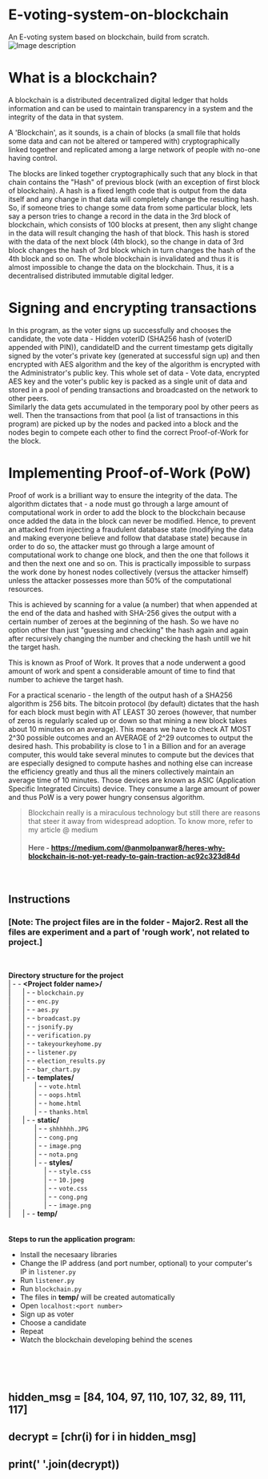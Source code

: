 # E-voting-system-on-blockchain
An E-voting system based on blockchain, build from scratch.
![Image description](https://github.com/anmolpanwar/E-voting-system-on-blockchain/blob/master/Major2/cover.png)


# What is a blockchain?
 A blockchain is a distributed decentralized digital ledger that holds information and can be used to maintain transparency in a system and the integrity of the data in that system.

 A 'Blockchain', as it sounds, is a chain of blocks (a small file that holds some data and can not be altered or tampered with) cryptographically linked together and replicated among a large network of people with no-one having control.
 
 The blocks are linked together cryptographically such that any block in that chain contains the "Hash" of previous block (with an exception of first block of blockchain). A hash is a fixed length code that is output from the data itself and any change in that data will completely change the resulting hash.
 So, if someone tries to change some data from some particular block, lets say a person tries to change a record in the data in the 3rd block of blockchain, which consists of 100 blocks at present, then any slight change in the data will result changing the hash of that block. This hash is stored with the data of the next block (4th block), so the change in data of 3rd block changes the hash of 3rd block which in turn changes the hash of the 4th block and so on. The whole blockchain is invalidated and thus it is almost impossible to change the data on the blockchain. Thus, it is a decentralised distributed immutable digital ledger.
 
 # Signing and encrypting transactions
 In this program, as the voter signs up successfully and chooses the candidate, the vote data - Hidden voterID (SHA256 hash of (voterID appended with PIN)), candidateID and the current timestamp gets digitally signed by the voter's private key (generated at successful sign up) and then encrypted with AES algorithm and the key of the algorithm is encrypted with the Administrator's public key. This whole set of data - Vote data, encrypted AES key and the voter's public key is packed as a single unit of data and stored in a pool of pending transactions and broadcasted on the network to other peers. <br>
Similarly the data gets accumulated in the temporary pool by other peers as well. Then the transactions from that pool (a list of transactions in this program) are picked up by the nodes and packed into a block and the nodes begin to compete each other to find the correct Proof-of-Work for the block.
 
 # Implementing Proof-of-Work (PoW)
 Proof of work is a brilliant way to ensure the integrity of the data. The algorithm dictates that - a node must go through a large amount of computational work in order to add the block to the blockchain because once added the data in the block can never be modified. Hence, to prevent an attacked from injecting a fraudulent database state (modifying the data and making everyone believe and follow that database state) because in order to do so, the attacker must go through a large amount of computational work to change one block, and then the one that follows it and then the next one and so on. This is practically impossible to surpass the work done by honest nodes collectively (versus the attacker himself) unless the attacker possesses more than 50% of the computational resources.
 
 This is achieved by scanning for a value (a number) that when appended at the end of the data and hashed with SHA-256 gives the output with a certain number of zeroes at the beginning of the hash. So we have no option other than just "guessing and checking" the hash again and again after recursively changing the number and checking the hash untill we hit the target hash.
 
 This is known as Proof of Work. It proves that a node underwent a good amount of work and spent a considerable amount of time to find that number to achieve the target hash.


 For a practical scenario - the length of the output hash of a SHA256 algorithm is 256 bits. The bitcoin protocol (by default) dictates that the hash for each block must begin with AT LEAST 30 zeroes (however, that number of zeros is regularly scaled up or down so that mining a new block takes about 10 minutes on an average). This means we have to check AT MOST 2^30 possible outcomes and an AVERAGE of 2^29 outcomes to output the desired hash.
 This probability is close to 1 in a Billion and for an average computer, this would take several minutes to compute but the devices that are especially designed to compute hashes and nothing else can increase the efficiency greatly and thus all the miners collectively maintain an average time of 10 minutes. Those devices are known as ASIC (Application Specific Integrated Circuits) device. They consume a large amount of power and thus PoW is a very power hungry consensus algorithm.

> Blockchain really is a miraculous technology but still there are reasons that steer it away from widespread adoption. To know more, refer to my article @ medium
> #### Here - https://medium.com/@anmolpanwar8/heres-why-blockchain-is-not-yet-ready-to-gain-traction-ac92c323d84d  
<br>

## Instructions  
### \[Note: The project files are in the folder - Major2. Rest all the files are experiment and a part of 'rough work', not related to project.]
<br>

**Directory structure for the project**  
| - - **\<Project folder name\>/**  
| &nbsp;&nbsp;&nbsp;&nbsp; | - - `blockchain.py`  
| &nbsp;&nbsp;&nbsp;&nbsp; | - - `enc.py`  
| &nbsp;&nbsp;&nbsp;&nbsp; | - - `aes.py`<br>
| &nbsp;&nbsp;&nbsp;&nbsp; | - - `broadcast.py`  
| &nbsp;&nbsp;&nbsp;&nbsp; | - - `jsonify.py`  
| &nbsp;&nbsp;&nbsp;&nbsp; | - - `verification.py`  
| &nbsp;&nbsp;&nbsp;&nbsp; | - - `takeyourkeyhome.py`  
| &nbsp;&nbsp;&nbsp;&nbsp; | - - `listener.py`  
| &nbsp;&nbsp;&nbsp;&nbsp; | - - `election_results.py`  
| &nbsp;&nbsp;&nbsp;&nbsp; | - - `bar_chart.py`  
| &nbsp;&nbsp;&nbsp;&nbsp; | - - **templates/**  
| &nbsp;&nbsp;&nbsp;&nbsp;&nbsp;&nbsp;&nbsp;&nbsp;&nbsp;&nbsp; | - - `vote.html`  
| &nbsp;&nbsp;&nbsp;&nbsp;&nbsp;&nbsp;&nbsp;&nbsp;&nbsp;&nbsp; | - - `oops.html`  
| &nbsp;&nbsp;&nbsp;&nbsp;&nbsp;&nbsp;&nbsp;&nbsp;&nbsp;&nbsp; | - - `home.html`  
| &nbsp;&nbsp;&nbsp;&nbsp;&nbsp;&nbsp;&nbsp;&nbsp;&nbsp;&nbsp; | - - `thanks.html`  
| &nbsp;&nbsp;&nbsp;&nbsp; | - - **static/**  
| &nbsp;&nbsp;&nbsp;&nbsp;&nbsp;&nbsp;&nbsp;&nbsp;&nbsp;&nbsp; | - - `shhhhhh.JPG`  
| &nbsp;&nbsp;&nbsp;&nbsp;&nbsp;&nbsp;&nbsp;&nbsp;&nbsp;&nbsp; | - - `cong.png`  
| &nbsp;&nbsp;&nbsp;&nbsp;&nbsp;&nbsp;&nbsp;&nbsp;&nbsp;&nbsp; | - - `image.png`  
| &nbsp;&nbsp;&nbsp;&nbsp;&nbsp;&nbsp;&nbsp;&nbsp;&nbsp;&nbsp; | - - `nota.png`  
| &nbsp;&nbsp;&nbsp;&nbsp;&nbsp;&nbsp;&nbsp;&nbsp;&nbsp;&nbsp; | - - **styles/**  
| &nbsp;&nbsp;&nbsp;&nbsp;&nbsp;&nbsp;&nbsp;&nbsp;&nbsp;&nbsp;&nbsp;&nbsp;&nbsp;&nbsp;&nbsp; | - - `style.css`  
| &nbsp;&nbsp;&nbsp;&nbsp;&nbsp;&nbsp;&nbsp;&nbsp;&nbsp;&nbsp;&nbsp;&nbsp;&nbsp;&nbsp;&nbsp; | - - `10.jpeg`  
| &nbsp;&nbsp;&nbsp;&nbsp;&nbsp;&nbsp;&nbsp;&nbsp;&nbsp;&nbsp;&nbsp;&nbsp;&nbsp;&nbsp;&nbsp; | - - `vote.css`  
| &nbsp;&nbsp;&nbsp;&nbsp;&nbsp;&nbsp;&nbsp;&nbsp;&nbsp;&nbsp;&nbsp;&nbsp;&nbsp;&nbsp;&nbsp; | - - `cong.png`  
| &nbsp;&nbsp;&nbsp;&nbsp;&nbsp;&nbsp;&nbsp;&nbsp;&nbsp;&nbsp;&nbsp;&nbsp;&nbsp;&nbsp;&nbsp; | - - `image.png`  
| &nbsp;&nbsp;&nbsp;&nbsp; | - - **temp/**  
<br>
<br>
**Steps to run the application program:**  
* Install the necesaary libraries  
* Change the IP address (and port number, optional) to your computer's IP in `listener.py`<br>
* Run `listener.py`<br>
* Run `blockchain.py`  
* The files in **temp/** will be created automatically  
* Open `localhost:<port number>`
* Sign up as voter
* Choose a candidate
* Repeat
* Watch the blockchain developing behind the scenes
<br>
<br>
<br>

## hidden_msg = [84, 104, 97, 110, 107, 32, 89, 111, 117]
## decrypt = [chr(i) for i in hidden_msg]
## print(' '.join(decrypt))
